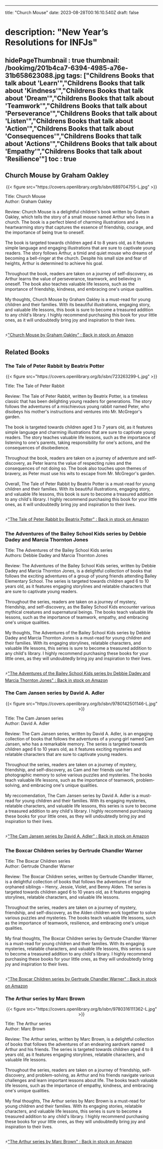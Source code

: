 
---
title: "Church Mouse"
date: 2023-08-28T00:16:10.540Z
draft: false
# description: "New Year’s Resolutions for INFJs"
hidePageThumbnail : true
thumbnail: /bookimg/201b4ca7-6394-4985-a76e-31b658623088.jpg
tags: ["Childrens Books that talk about 'Learn'","Childrens Books that talk about 'Kindness'","Childrens Books that talk about 'Dream'","Childrens Books that talk about 'Teamwork'","Childrens Books that talk about 'Perseverance'","Childrens Books that talk about 'Listen'","Childrens Books that talk about 'Action'","Childrens Books that talk about 'Consequences'","Childrens Books that talk about 'Actions'","Childrens Books that talk about 'Empathy'","Childrens Books that talk about 'Resilience'"]
toc : true
---
## Church Mouse by Graham Oakley

<center>
{{< figure src="https://covers.openlibrary.org/b/isbn/689704755-L.jpg" >}}
</center>

Title: Church Mouse</br>
Author: Graham Oakley</br></br>
Review: Church Mouse is a delightful children's book written by Graham Oakley, which tells the story of a small mouse named Arthur who lives in a church. The book is a perfect blend of charming illustrations and a heartwarming story that captures the essence of friendship, courage, and the importance of being true to oneself.</br></br>
The book is targeted towards children aged 4 to 8 years old, as it features simple language and engaging illustrations that are sure to captivate young readers. The story follows Arthur, a timid and quiet mouse who dreams of becoming a bell-ringer at the church. Despite his small size and fear of heights, Arthur is determined to achieve his goal.</br></br>
Throughout the book, readers are taken on a journey of self-discovery, as Arthur learns the value of perseverance, teamwork, and believing in oneself. The book also teaches valuable life lessons, such as the importance of friendship, kindness, and embracing one's unique qualities.</br></br>
My thoughts, Church Mouse by Graham Oakley is a must-read for young children and their families. With its beautiful illustrations, engaging story, and valuable life lessons, this book is sure to become a treasured addition to any child's library. I highly recommend purchasing this book for your little ones, as it will undoubtedly bring joy and inspiration to their lives.</br></br>

<p>⚡<a id="aflink" href="https://www.amazon.com/gp/search?ie=UTF8&tag=klayu00-20&linkCode=ur2&linkId=6639bed89a8ad8dd2705e40644eb43d3&camp=1789&creative=9325&index=books&keywords=Church Mouse by Graham Oakley" class="one" target="_blank" title='"Church Mouse by Graham Oakley" : Back in stock on Amazon'>"Church Mouse by Graham Oakley" : Back in stock on Amazon</a></p>

## Related Books
### The Tale of Peter Rabbit by Beatrix Potter
<center>
{{< figure src="https://covers.openlibrary.org/b/isbn/723263299-L.jpg" >}}
</center>

Title: The Tale of Peter Rabbit</br></br>
Review: The Tale of Peter Rabbit, written by Beatrix Potter, is a timeless classic that has been delighting young readers for generations. The story follows the adventures of a mischievous young rabbit named Peter, who disobeys his mother's instructions and ventures into Mr. McGregor's garden.</br></br>
The book is targeted towards children aged 3 to 7 years old, as it features simple language and charming illustrations that are sure to captivate young readers. The story teaches valuable life lessons, such as the importance of listening to one's parents, taking responsibility for one's actions, and the consequences of disobedience.</br></br>
Throughout the book, readers are taken on a journey of adventure and self-discovery, as Peter learns the value of respecting rules and the consequences of not doing so. The book also touches upon themes of bravery, as Peter must use his wits to escape from Mr. McGregor's garden.</br></br>
Overall, The Tale of Peter Rabbit by Beatrix Potter is a must-read for young children and their families. With its beautiful illustrations, engaging story, and valuable life lessons, this book is sure to become a treasured addition to any child's library. I highly recommend purchasing this book for your little ones, as it will undoubtedly bring joy and inspiration to their lives.</br></br>

<p>⚡<a id="aflink" href="https://www.amazon.com/gp/search?ie=UTF8&tag=klayu00-20&linkCode=ur2&linkId=6639bed89a8ad8dd2705e40644eb43d3&camp=1789&creative=9325&index=books&keywords=The Tale of Peter Rabbit by Beatrix Potter" class="one" target="_blank" title='"The Tale of Peter Rabbit by Beatrix Potter" : Back in stock on Amazon'>"The Tale of Peter Rabbit by Beatrix Potter" : Back in stock on Amazon</a></p>

### The Adventures of the Bailey School Kids series by Debbie Dadey and Marcia Thornton Jones
Title: The Adventures of the Bailey School Kids series</br>
Authors: Debbie Dadey and Marcia Thornton Jones</br></br>
Review: The Adventures of the Bailey School Kids series, written by Debbie Dadey and Marcia Thornton Jones, is a delightful collection of books that follows the exciting adventures of a group of young friends attending Bailey Elementary School. The series is targeted towards children aged 6 to 10 years old, as it features engaging storylines and relatable characters that are sure to captivate young readers.</br></br>
Throughout the series, readers are taken on a journey of mystery, friendship, and self-discovery, as the Bailey School Kids encounter various mythical creatures and supernatural beings. The books teach valuable life lessons, such as the importance of teamwork, empathy, and embracing one's unique qualities.</br></br>
My thoughts, The Adventures of the Bailey School Kids series by Debbie Dadey and Marcia Thornton Jones is a must-read for young children and their families. With its engaging storylines, relatable characters, and valuable life lessons, this series is sure to become a treasured addition to any child's library. I highly recommend purchasing these books for your little ones, as they will undoubtedly bring joy and inspiration to their lives.</br></br>

<p>⚡<a id="aflink" href="https://www.amazon.com/gp/search?ie=UTF8&tag=klayu00-20&linkCode=ur2&linkId=6639bed89a8ad8dd2705e40644eb43d3&camp=1789&creative=9325&index=books&keywords=The Adventures of the Bailey School Kids series by Debbie Dadey and Marcia Thornton Jones" class="one" target="_blank" title='"The Adventures of the Bailey School Kids series by Debbie Dadey and Marcia Thornton Jones" : Back in stock on Amazon'>"The Adventures of the Bailey School Kids series by Debbie Dadey and Marcia Thornton Jones" : Back in stock on Amazon</a></p>

### The Cam Jansen series by David A. Adler
<center>
{{< figure src="https://covers.openlibrary.org/b/isbn/9780142501146-L.jpg" >}}
</center>

Title: The Cam Jansen series</br>
Author: David A. Adler</br></br>
Review: The Cam Jansen series, written by David A. Adler, is an engaging collection of books that follows the adventures of a young girl named Cam Jansen, who has a remarkable memory. The series is targeted towards children aged 6 to 10 years old, as it features exciting mysteries and relatable characters that are sure to captivate young readers.</br></br>
Throughout the series, readers are taken on a journey of mystery, friendship, and self-discovery, as Cam and her friends use her photographic memory to solve various puzzles and mysteries. The books teach valuable life lessons, such as the importance of teamwork, problem-solving, and embracing one's unique qualities.</br></br>
My reccomendation, The Cam Jansen series by David A. Adler is a must-read for young children and their families. With its engaging mysteries, relatable characters, and valuable life lessons, this series is sure to become a treasured addition to any child's library. I highly recommend purchasing these books for your little ones, as they will undoubtedly bring joy and inspiration to their lives.</br></br>

<p>⚡<a id="aflink" href="https://www.amazon.com/gp/search?ie=UTF8&tag=klayu00-20&linkCode=ur2&linkId=6639bed89a8ad8dd2705e40644eb43d3&camp=1789&creative=9325&index=books&keywords=The Cam Jansen series by David A. Adler" class="one" target="_blank" title='"The Cam Jansen series by David A. Adler" : Back in stock on Amazon'>"The Cam Jansen series by David A. Adler" : Back in stock on Amazon</a></p>

### The Boxcar Children series by Gertrude Chandler Warner
Title: The Boxcar Children series</br>
Author: Gertrude Chandler Warner</br></br>
Review: The Boxcar Children series, written by Gertrude Chandler Warner, is a delightful collection of books that follows the adventures of four orphaned siblings – Henry, Jessie, Violet, and Benny Alden. The series is targeted towards children aged 6 to 10 years old, as it features engaging storylines, relatable characters, and valuable life lessons.</br></br>
Throughout the series, readers are taken on a journey of mystery, friendship, and self-discovery, as the Alden children work together to solve various puzzles and mysteries. The books teach valuable life lessons, such as the importance of teamwork, resilience, and embracing one's unique qualities.</br></br>
My final thoughts, The Boxcar Children series by Gertrude Chandler Warner is a must-read for young children and their families. With its engaging mysteries, relatable characters, and valuable life lessons, this series is sure to become a treasured addition to any child's library. I highly recommend purchasing these books for your little ones, as they will undoubtedly bring joy and inspiration to their lives.</br></br>

<p>⚡<a id="aflink" href="https://www.amazon.com/gp/search?ie=UTF8&tag=klayu00-20&linkCode=ur2&linkId=6639bed89a8ad8dd2705e40644eb43d3&camp=1789&creative=9325&index=books&keywords=The Boxcar Children series by Gertrude Chandler Warner" class="one" target="_blank" title='"The Boxcar Children series by Gertrude Chandler Warner" : Back in stock on Amazon'>"The Boxcar Children series by Gertrude Chandler Warner" : Back in stock on Amazon</a></p>

### The Arthur series by Marc Brown
<center>
{{< figure src="https://covers.openlibrary.org/b/isbn/9780316111362-L.jpg" >}}
</center>

Title: The Arthur series</br>
Author: Marc Brown</br></br>
Review: The Arthur series, written by Marc Brown, is a delightful collection of books that follows the adventures of an endearing aardvark named Arthur and his friends. The series is targeted towards children aged 4 to 8 years old, as it features engaging storylines, relatable characters, and valuable life lessons.</br></br>
Throughout the series, readers are taken on a journey of friendship, self-discovery, and problem-solving, as Arthur and his friends navigate various challenges and learn important lessons about life. The books teach valuable life lessons, such as the importance of empathy, kindness, and embracing one's unique qualities.</br></br>
My final thoughts, The Arthur series by Marc Brown is a must-read for young children and their families. With its engaging stories, relatable characters, and valuable life lessons, this series is sure to become a treasured addition to any child's library. I highly recommend purchasing these books for your little ones, as they will undoubtedly bring joy and inspiration to their lives.</br></br>

<p>⚡<a id="aflink" href="https://www.amazon.com/gp/search?ie=UTF8&tag=klayu00-20&linkCode=ur2&linkId=6639bed89a8ad8dd2705e40644eb43d3&camp=1789&creative=9325&index=books&keywords=The Arthur series by Marc Brown" class="one" target="_blank" title='"The Arthur series by Marc Brown" : Back in stock on Amazon'>"The Arthur series by Marc Brown" : Back in stock on Amazon</a></p>
